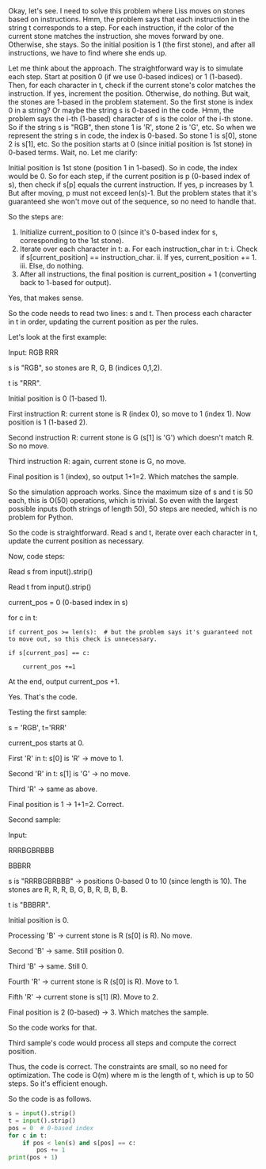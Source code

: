 <think>
Okay, let's see. I need to solve this problem where Liss moves on stones based on instructions. Hmm, the problem says that each instruction in the string t corresponds to a step. For each instruction, if the color of the current stone matches the instruction, she moves forward by one. Otherwise, she stays. So the initial position is 1 (the first stone), and after all instructions, we have to find where she ends up.

Let me think about the approach. The straightforward way is to simulate each step. Start at position 0 (if we use 0-based indices) or 1 (1-based). Then, for each character in t, check if the current stone's color matches the instruction. If yes, increment the position. Otherwise, do nothing. But wait, the stones are 1-based in the problem statement. So the first stone is index 0 in a string? Or maybe the string s is 0-based in the code. Hmm, the problem says the i-th (1-based) character of s is the color of the i-th stone. So if the string s is "RGB", then stone 1 is 'R', stone 2 is 'G', etc. So when we represent the string s in code, the index is 0-based. So stone 1 is s[0], stone 2 is s[1], etc. So the position starts at 0 (since initial position is 1st stone) in 0-based terms. Wait, no. Let me clarify:

Initial position is 1st stone (position 1 in 1-based). So in code, the index would be 0. So for each step, if the current position is p (0-based index of s), then check if s[p] equals the current instruction. If yes, p increases by 1. But after moving, p must not exceed len(s)-1. But the problem states that it's guaranteed she won't move out of the sequence, so no need to handle that.

So the steps are:

1. Initialize current_position to 0 (since it's 0-based index for s, corresponding to the 1st stone).
2. Iterate over each character in t:
   a. For each instruction_char in t:
      i. Check if s[current_position] == instruction_char.
      ii. If yes, current_position += 1.
      iii. Else, do nothing.
3. After all instructions, the final position is current_position + 1 (converting back to 1-based for output).

Yes, that makes sense.

So the code needs to read two lines: s and t. Then process each character in t in order, updating the current position as per the rules.

Let's look at the first example:

Input:
RGB
RRR

s is "RGB", so stones are R, G, B (indices 0,1,2).

t is "RRR".

Initial position is 0 (1-based 1).

First instruction R: current stone is R (index 0), so move to 1 (index 1). Now position is 1 (1-based 2).

Second instruction R: current stone is G (s[1] is 'G') which doesn't match R. So no move.

Third instruction R: again, current stone is G, no move.

Final position is 1 (index), so output 1+1=2. Which matches the sample.

So the simulation approach works. Since the maximum size of s and t is 50 each, this is O(50) operations, which is trivial. So even with the largest possible inputs (both strings of length 50), 50 steps are needed, which is no problem for Python.

So the code is straightforward. Read s and t, iterate over each character in t, update the current position as necessary.

Now, code steps:

Read s from input().strip()

Read t from input().strip()

current_pos = 0 (0-based index in s)

for c in t:

    if current_pos >= len(s):  # but the problem says it's guaranteed not to move out, so this check is unnecessary.

    if s[current_pos] == c:

        current_pos +=1

At the end, output current_pos +1.

Yes. That's the code.

Testing the first sample:

s = 'RGB', t='RRR'

current_pos starts at 0.

First 'R' in t: s[0] is 'R' → move to 1.

Second 'R' in t: s[1] is 'G' → no move.

Third 'R' → same as above.

Final position is 1 → 1+1=2. Correct.

Second sample:

Input:

RRRBGBRBBB

BBBRR

s is "RRRBGBRBBB" → positions 0-based 0 to 10 (since length is 10). The stones are R, R, R, B, G, B, R, B, B, B.

t is "BBBRR".

Initial position is 0.

Processing 'B' → current stone is R (s[0] is R). No move.

Second 'B' → same. Still position 0.

Third 'B' → same. Still 0.

Fourth 'R' → current stone is R (s[0] is R). Move to 1.

Fifth 'R' → current stone is s[1] (R). Move to 2.

Final position is 2 (0-based) → 3. Which matches the sample.

So the code works for that.

Third sample's code would process all steps and compute the correct position.

Thus, the code is correct. The constraints are small, so no need for optimization. The code is O(m) where m is the length of t, which is up to 50 steps. So it's efficient enough.

So the code is as follows.
</think>

```python
s = input().strip()
t = input().strip()
pos = 0  # 0-based index
for c in t:
    if pos < len(s) and s[pos] == c:
        pos += 1
print(pos + 1)
```